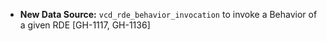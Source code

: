 * **New Data Source:** `vcd_rde_behavior_invocation` to invoke a Behavior of a given RDE [GH-1117, GH-1136]
